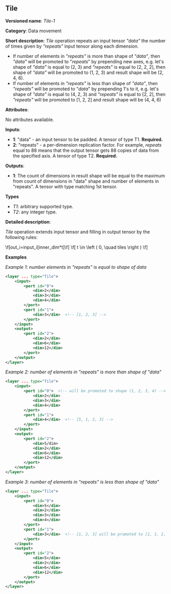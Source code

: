 ## Tile<a name="Tile"></a>

**Versioned name**: *Tile-1*

**Category**: Data movement

**Short description**: *Tile* operation repeats an input tensor *"data"* the number of times given by *"repeats"* input tensor along each dimension. 
* If number of elements in *"repeats"* is more than shape of *"data"*, then *"data"* will be promoted to "*repeats*" by prepending new axes, e.g. let's shape of *"data"* is equal to (2, 3) and *"repeats"* is equal to [2, 2, 2], then shape of *"data"* will be promoted to (1, 2, 3) and result shape will be (2, 4, 6).
* If number of elements in *"repeats"* is less than shape of *"data"*, then *"repeats"* will be promoted to "*data*" by prepending 1's to it, e.g. let's shape of *"data"* is equal to (4, 2, 3) and *"repeats"* is equal to [2, 2], then *"repeats"* will be promoted to [1, 2, 2] and result shape will be (4, 4, 6)

**Attributes**:

No attributes available.

**Inputs**:

* **1**: "data" - an input tensor to be padded. A tensor of type T1. **Required.**
* **2**: "repeats" - a per-dimension replication factor. For example, *repeats* equal to 88 means that the output tensor gets 88 copies of data from the specified axis. A tensor of type T2. **Required.**

**Outputs**:

* **1**: The count of dimensions in result shape will be equal to the maximum from count of dimensions in "data" shape and number of elements in "repeats". A tensor with type matching 1st tensor. 

**Types**

* *T1*: arbitrary supported type.
* *T2*: any integer type.

**Detailed description**:

*Tile* operation extends input tensor and filling in output tensor by the following rules:

\f[out_i=input_i[inner_dim*t]\f] \f[ t \in \left ( 0, \quad tiles \right ) \f]

**Examples**

*Example 1: number elements in "repeats" is equal to shape of data*

```xml
<layer ... type="Tile">
    <input>
        <port id="0">
            <dim>2</dim>
            <dim>3</dim>
            <dim>4</dim>
        </port>
        <port id="1">
            <dim>3</dim>  <!-- [1, 2, 3] -->
        </port>
    </input>
    <output>
        <port id="2">
            <dim>2</dim>
            <dim>6</dim>
            <dim>12</dim>
        </port>
    </output>
</layer>
```

*Example 2: number of elements in "repeats" is more than shape of "data"*

```xml
<layer ... type="Tile">
    <input>
        <port id="0">  <!-- will be promoted to shape (1, 2, 3, 4) -->
            <dim>2</dim>
            <dim>3</dim>
            <dim>4</dim>
        </port>
        <port id="1">
            <dim>4</dim>  <!-- [5, 1, 2, 3] -->
        </port>
    </input>
    <output>
        <port id="2">
            <dim>5/dim>
            <dim>2</dim>
            <dim>6</dim>
            <dim>12</dim>
        </port>
    </output>
</layer>
```

*Example 3: number of elements in "repeats" is less than shape of "data"*

```xml
<layer ... type="Tile">
    <input>
        <port id="0">
            <dim>5</dim>       
            <dim>2</dim>
            <dim>3</dim>
            <dim>4</dim>
        </port>
        <port id="1">
            <dim>3</dim>  <!-- [1, 2, 3] will be promoted to [1, 1, 2, 3] -->
        </port>
    </input>
    <output>
        <port id="2">
            <dim>5</dim>  
            <dim>2</dim>
            <dim>6</dim>
            <dim>12</dim>
        </port>
    </output>
</layer>
```